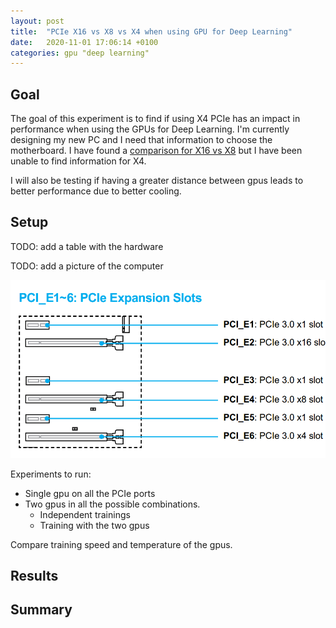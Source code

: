 ```yaml
---
layout: post
title:  "PCIe X16 vs X8 vs X4 when using GPU for Deep Learning"
date:   2020-11-01 17:06:14 +0100
categories: gpu "deep learning"
---
```


## Goal

The goal of this experiment is to find if using X4 PCIe has an impact in performance when using the GPUs for Deep Learning. 
I'm currently designing my new PC and I need that information to choose the motherboard. I have found a [comparison for X16 vs X8](https://www.pugetsystems.com/labs/hpc/PCIe-X16-vs-X8-with-4-x-Titan-V-GPUs-for-Machine-Learning-1167/#pcie-x16-vs-x8-vgg-in-keras-tensorflow-disk-streaming-25000-images-brtitan-v-gpus-br-training-time-for-4-epochs) 
but I have been unable to find information for X4. 

I will also be testing if having a greater distance between gpus leads to better performance due to better cooling.

## Setup

TODO: add a table with the hardware 

TODO: add a picture of the computer

![picture of the motherboard pcie ports](res/2020-11-02-10-36-31.png)

Experiments to run:

* Single gpu on all the PCIe ports
* Two gpus in all the possible combinations.
  * Independent trainings
  * Training with the two gpus

Compare training speed and temperature of the gpus.


## Results

## Summary
